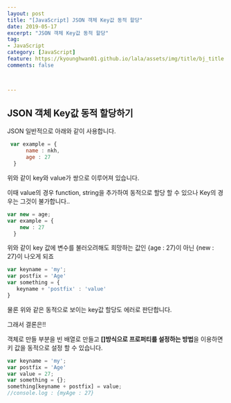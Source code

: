 ```yaml
---
layout: post
title: "[JavaScript] JSON 객체 Key값 동적 할당"
date: 2019-05-17
excerpt: "JSON 객체 Key값 동적 할당"
tag:
- JavaScript
category: [JavaScript]
feature: https://kyounghwan01.github.io/lala/assets/img/title/bj_title.jpg
comments: false



---
```




## JSON 객체 Key값 동적 할당하기

JSON 일반적으로 아래와 같이 사용합니다.

```js
 var example = {
      name : nkh,
      age : 27
  }
```

위와 같이 key와 value가 쌍으로 이루어져 있습니다.

이때 value의 경우 function, string을 추가하여 동적으로 할당 할 수 있으나 Key의 경우는 그것이 불가합니다..

```js
var new = age;
var example = {
    new : 27
  }
```

위와 같이 key 값에 변수를 불러오려해도 희망하는 값인 {age : 27}이 아닌  {new : 27}이 나오게 되죠

```js
var keyname = 'my';
var postfix = 'Age'
var something = {
   keyname + 'postfix' : 'value'
}
```

물론 위와 같은 동적으로 보이는 key값 할당도 에러로 판단합니다.



그래서 결론은!!

객체로 만들 부분을 빈 배열로 만들고 **[]방식으로 프로퍼티를 설정하는 방법**을 이용하면 키 값을 동적으로 설정 할 수 있습니다.

```js
var keyname = 'my';
var postfix = 'Age'
var value = 27;
var something = {};
something[keyname + postfix] = value;
//console.log : {myAge : 27}
```

